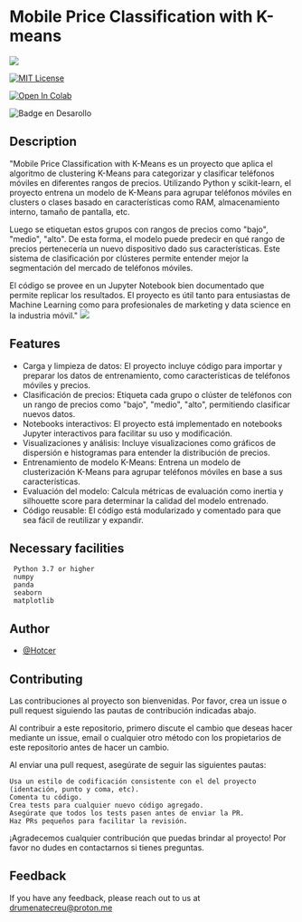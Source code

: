 
# Mobile Price Classification with K-means 






![](https://i.imgur.com/nzGQUgt.jpg)


[![MIT License](https://img.shields.io/badge/License-MIT-green.svg)](https://choosealicense.com/licenses/mit/)

[![Open In Colab](https://camo.githubusercontent.com/84f0493939e0c4de4e6dbe113251b4bfb5353e57134ffd9fcab6b8714514d4d1/68747470733a2f2f636f6c61622e72657365617263682e676f6f676c652e636f6d2f6173736574732f636f6c61622d62616467652e737667)](https://github.com/Hotcer/Mobile-Price-Classification-with-K-means/)

  ![Badge en Desarollo](https://img.shields.io/badge/STATUS-FINISHED-green)


## Description

"Mobile Price Classification with K-Means es un proyecto que aplica el algoritmo de clustering K-Means para categorizar y clasificar teléfonos móviles en diferentes rangos de precios. Utilizando Python y scikit-learn, el proyecto entrena un modelo de K-Means para agrupar teléfonos móviles en clusters o clases basado en características como RAM, almacenamiento interno, tamaño de pantalla, etc.

Luego se etiquetan estos grupos con rangos de precios como "bajo", "medio", "alto". De esta forma, el modelo puede predecir en qué rango de precios pertenecería un nuevo dispositivo dado sus características. Este sistema de clasificación por clústeres permite entender mejor la segmentación del mercado de teléfonos móviles.

El código se provee en un Jupyter Notebook bien documentado que permite replicar los resultados. El proyecto es útil tanto para entusiastas de Machine Learning como para profesionales de marketing y data science en la industria móvil." ![](https://i.imgur.com/RhuLe6Z.png)


## Features

-  Carga y limpieza de datos: El proyecto incluye código para importar y preparar los datos de entrenamiento, como características de teléfonos móviles y precios.
-  Clasificación de precios: Etiqueta cada grupo o clúster de teléfonos con un rango de precios como "bajo", "medio", "alto", permitiendo clasificar nuevos datos.
-  Notebooks interactivos: El proyecto está implementado en notebooks Jupyter interactivos para facilitar su uso y modificación.
-  Visualizaciones y análisis: Incluye visualizaciones como gráficos de dispersión e histogramas para entender la distribución de precios.
-  Entrenamiento de modelo K-Means: Entrena un modelo de clusterización K-Means para agrupar teléfonos móviles en base a sus características.
-  Evaluación del modelo: Calcula métricas de evaluación como inertia y silhouette score para determinar la calidad del modelo entrenado.
-  Código reusable: El código está modularizado y comentado para que sea fácil de reutilizar y expandir.

## Necessary facilities

     Python 3.7 or higher
     numpy
     panda
     seaborn
     matplotlib

## Author

- [@Hotcer](https://github.com/Hotcer)


## Contributing

Las contribuciones al proyecto son bienvenidas. Por favor, crea un issue o pull request siguiendo las pautas de contribución indicadas abajo.

Al contribuir a este repositorio, primero discute el cambio que deseas hacer mediante un issue, email o cualquier otro método con los propietarios de este repositorio antes de hacer un cambio.

Al enviar una pull request, asegúrate de seguir las siguientes pautas:

    Usa un estilo de codificación consistente con el del proyecto (identación, punto y coma, etc).
    Comenta tu código.
    Crea tests para cualquier nuevo código agregado.
    Asegúrate que todos los tests pasen antes de enviar la PR.
    Haz PRs pequeños para facilitar la revisión.

¡Agradecemos cualquier contribución que puedas brindar al proyecto! Por favor no dudes en contactarnos si tienes preguntas.

## Feedback

If you have any feedback, please reach out to us at drumenatecreu@proton.me




    



